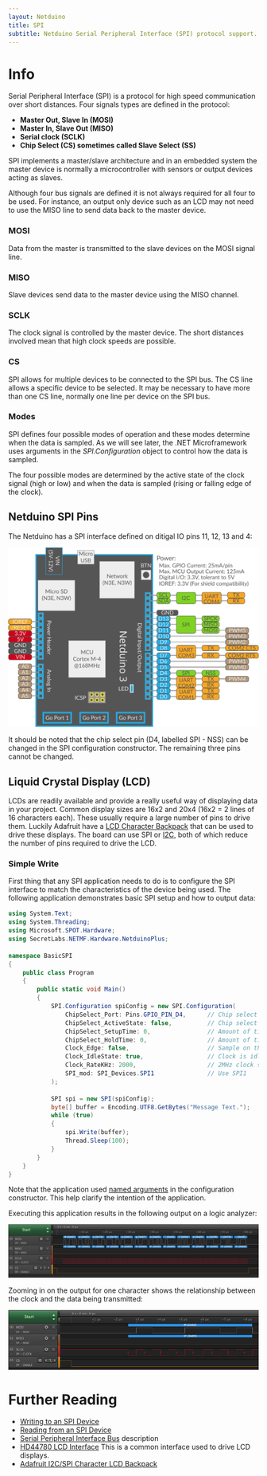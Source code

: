 ```yaml
---
layout: Netduino
title: SPI
subtitle: Netduino Serial Peripheral Interface (SPI) protocol support. 
---
```


# Info

Serial Peripheral Interface (SPI) is a protocol for high speed communication over short distances.  Four signals types are defined in the protocol:

- **Master Out, Slave In (MOSI)**
- **Master In, Slave Out (MISO)**
- **Serial clock (SCLK)**
- **Chip Select (CS) sometimes called Slave Select (SS)**

SPI implements a master/slave architecture and in an embedded system the master device is normally a microcontroller with sensors or output devices acting as slaves.

Although four bus signals are defined it is not always required for all four to be used.  For instance, an output only device such as an LCD may not need to use the MISO line to send data back to the master device.

### MOSI

Data from the master is transmitted to the slave devices on the MOSI signal line.

### MISO

Slave devices send data to the master device using the MISO channel.

### SCLK

The clock signal is controlled by the master device.  The short distances involved mean that high clock speeds are possible.

### CS

SPI allows for multiple devices to be connected to the SPI bus.  The CS line allows a specific device to be selected.  It may be necessary to have more than one CS line, normally one line per device on the SPI bus.

### Modes

SPI defines four possible modes of operation and these modes determine when the data is sampled.  As we will see later, the .NET Microframework uses arguments in the _SPI.Configuration_ object to control how the data is sampled.

The four possible modes are determined by the active state of the clock signal (high or low) and when the data is sampled (rising or falling edge of the clock).

## Netduino SPI Pins

The Netduino has a SPI interface defined on ditigal IO pins 11, 12, 13 and 4:

![N3 Pinout Diagram](/Netduino/About/Netduino3_Pinout.svg)

It should be noted that the chip select pin (D4, labelled SPI - NSS) can be changed in the SPI configuration constructor.  The remaining three pins cannot be changed.

## Liquid Crystal Display (LCD)

LCDs are readily available and provide a really useful way of displaying data in your project.  Common display sizes are 16x2 and 20x4 (16x2 = 2 lines of 16 characters each).  These usually require a large number of pins to drive them.  Luckily Adafruit have a [LCD Character Backpack](https://www.adafruit.com/product/292) that can be used to drive these displays.  The board can use SPI or [I2C](/Netduino/Input_Output/Digital/I2C/), both of which reduce the number of pins required to drive the LCD.

### Simple Write

First thing that any SPI application needs to do is to configure the SPI interface to match the characteristics of the device being used.  The following application demonstrates basic SPI setup and how to output data:

```csharp
using System.Text;
using System.Threading;
using Microsoft.SPOT.Hardware;
using SecretLabs.NETMF.Hardware.NetduinoPlus;

namespace BasicSPI
{
    public class Program
    {
        public static void Main()
        {
            SPI.Configuration spiConfig = new SPI.Configuration(
                ChipSelect_Port: Pins.GPIO_PIN_D4,      // Chip select is digital IO 4.
                ChipSelect_ActiveState: false,          // Chip select is active low.
                ChipSelect_SetupTime: 0,                // Amount of time between selection and the clock starting
                ChipSelect_HoldTime: 0,                 // Amount of time the device must be active after the data has been read.
                Clock_Edge: false,                      // Sample on the falling edge.
                Clock_IdleState: true,                  // Clock is idle when high.
                Clock_RateKHz: 2000,                    // 2MHz clock speed.
                SPI_mod: SPI_Devices.SPI1               // Use SPI1
            );

            SPI spi = new SPI(spiConfig);
            byte[] buffer = Encoding.UTF8.GetBytes("Message Text.");
            while (true)
            {
                spi.Write(buffer);
                Thread.Sleep(100);
            }
        }
    }
}
```

Note that the application used [named arguments](https://docs.microsoft.com/en-us/dotnet/csharp/programming-guide/classes-and-structs/named-and-optional-arguments) in the configuration constructor.  This help clarify the intention of the application.

Executing this application results in the following output on a logic analyzer:

![Basic SPI Output on Logic Analyzer](BasicSPIOutput.png)

Zooming in on the output for one character shows the relationship between the clock and the data being transmitted:

![Single Character in the Message](SingleCharacterOutput.png)

# Further Reading

- [Writing to an SPI Device](Writing)
- [Reading from an SPI Device](Reading)
- [Serial Peripheral Interface Bus](https://en.wikipedia.org/wiki/Serial_Peripheral_Interface_Bus) description
- [HD44780 LCD Interface](https://en.wikipedia.org/wiki/Hitachi_HD44780_LCD_controller) This is a common interface used to drive LCD displays.
- [Adafruit I2C/SPI Character LCD Backpack](https://www.adafruit.com/product/292)
